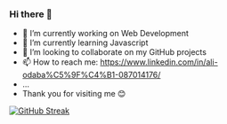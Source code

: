 ### Hi there 👋


- 🔭 I’m currently working on Web Development
- 🌱 I’m currently learning Javascript
- 👯 I’m looking to collaborate on my GitHub projects
- 📫 How to reach me: https://www.linkedin.com/in/ali-odaba%C5%9F%C4%B1-087014176/
- ...
- Thank you for visiting me 😊

[![GitHub Streak](https://github-readme-streak-stats.herokuapp.com/?user=odabasi61)](https://git.io/streak-stats)


